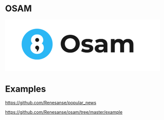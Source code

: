 # OSAM
![GitHub Logo](images/logo2.jpg)

# Examples

 https://github.com/Renesanse/popular_news
 
 https://github.com/Renesanse/osam/tree/master/example
